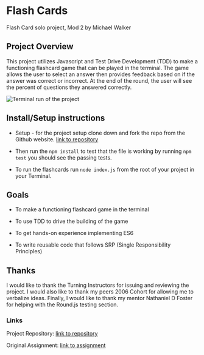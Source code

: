 # Flash Cards

Flash Card solo project, Mod 2 by Michael Walker


## Project Overview

This project utilizes Javascript and Test Drive Development (TDD) to make a functioning flashcard game that can be played in the terminal. The game allows the user to select an answer then provides feedback based on if the answer was correct or incorrect. At the end of the round, the user will see the percent of questions they answered correctly.

![Terminal run of the project](https://i.imgur.com/mJJKGXb.gif)  

## Install/Setup instructions

* Setup - for the project setup clone down and fork the repo from the Github website. [link to repository](https://github.com/turingschool-examples/frontend-mod-1-prework)

* Then run the `npm install` to test that the file is working by running `npm test` you should see the passing tests.

* To run the flashcards run `node index.js` from the root of your project in your Terminal.

## Goals

* To make a functioning flashcard game in the terminal

* To use TDD to drive the building of the game

* To get hands-on experience implementing ES6

* To write reusable code that follows SRP (Single Responsibility Principles)

## Thanks

I would like to thank the Turning Instructors for issuing and reviewing the project. I would also like to thank my peers 2006 Cohort for allowing me to verbalize ideas. Finally, I would like to thank my mentor Nathaniel D Foster for helping with the Round.js testing section.  

### Links

Project Repository: [link to repository](https://github.com/turingschool-examples/frontend-mod-1-prework)

Original Assignment: [link to assignment](https://frontend.turing.io/projects/flash-cards.html)            
